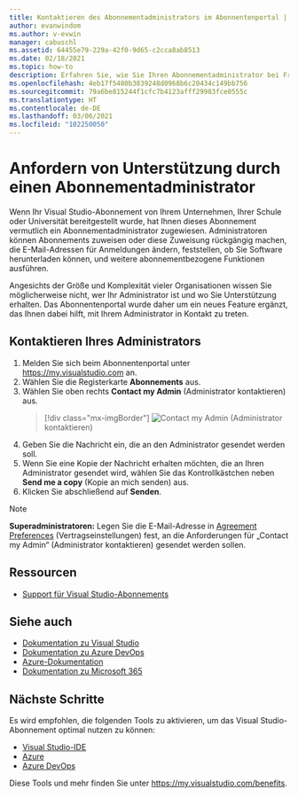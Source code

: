 ```yaml
---
title: Kontaktieren des Abonnementadministrators im Abonnentenportal | Microsoft-Dokumentation
author: evanwindom
ms.author: v-evwin
manager: cabuschl
ms.assetid: 64455e79-229a-42f0-9d65-c2cca8ab8513
ms.date: 02/18/2021
ms.topic: how-to
description: Erfahren Sie, wie Sie Ihren Abonnementadministrator bei Fragen oder Problemen kontaktieren können.
ms.openlocfilehash: 4eb17f5480b3839248d0968b6c20434c149bb756
ms.sourcegitcommit: 79a6be815244f1cfc7b4123afff29983fce0555c
ms.translationtype: HT
ms.contentlocale: de-DE
ms.lasthandoff: 03/06/2021
ms.locfileid: "102250050"
---
```

# <a name="get-assistance-from-your-subscriptions-admin"></a>Anfordern von Unterstützung durch einen Abonnementadministrator
Wenn Ihr Visual Studio-Abonnement von Ihrem Unternehmen, Ihrer Schule oder Universität bereitgestellt wurde, hat Ihnen dieses Abonnement vermutlich ein Abonnementadministrator zugewiesen.  Administratoren können Abonnements zuweisen oder diese Zuweisung rückgängig machen, die E-Mail-Adressen für Anmeldungen ändern, feststellen, ob Sie Software herunterladen können, und weitere abonnementbezogene Funktionen ausführen.

Angesichts der Größe und Komplexität vieler Organisationen wissen Sie möglicherweise nicht, wer Ihr Administrator ist und wo Sie Unterstützung erhalten.  Das Abonnentenportal wurde daher um ein neues Feature ergänzt, das Ihnen dabei hilft, mit Ihrem Administrator in Kontakt zu treten.   

## <a name="how-to-contact-your-admin"></a>Kontaktieren Ihres Administrators
1. Melden Sie sich beim Abonnentenportal unter <https://my.visualstudio.com> an.
2. Wählen Sie die Registerkarte **Abonnements** aus. 
3. Wählen Sie oben rechts **Contact my Admin** (Administrator kontaktieren) aus. 
   > [!div class="mx-imgBorder"]
   > ![Contact my Admin](_img/contact-my-admin/contact-my-admin-button.png "Wählen Sie die Schaltfläche „Administrator kontaktieren“ aus, geben Sie Ihre Nachricht ein, und wählen Sie dann „Senden“ aus.") (Administrator kontaktieren)
4. Geben Sie die Nachricht ein, die an den Administrator gesendet werden soll.
5. Wenn Sie eine Kopie der Nachricht erhalten möchten, die an Ihren Administrator gesendet wird, wählen Sie das Kontrollkästchen neben **Send me a copy** (Kopie an mich senden) aus. 
6. Klicken Sie abschließend auf **Senden**.

> [!NOTE]
> **Superadministratoren:**  Legen Sie die E-Mail-Adresse in [Agreement Preferences](admin-prefs.md#contact-email-address) (Vertragseinstellungen) fest, an die Anforderungen für „Contact my Admin“ (Administrator kontaktieren) gesendet werden sollen.

## <a name="resources"></a>Ressourcen
- [Support für Visual Studio-Abonnements](https://my.visualstudio.com/gethelp)

## <a name="see-also"></a>Siehe auch
- [Dokumentation zu Visual Studio](/visualstudio/)
- [Dokumentation zu Azure DevOps](/azure/devops/)
- [Azure-Dokumentation](/azure/)
- [Dokumentation zu Microsoft 365](/microsoft-365/)

## <a name="next-steps"></a>Nächste Schritte
Es wird empfohlen, die folgenden Tools zu aktivieren, um das Visual Studio-Abonnement optimal nutzen zu können:
- [Visual Studio-IDE](vs-ide-benefit.md)
- [Azure](vs-azure.md)
- [Azure DevOps](vs-azure-devops.md)

Diese Tools und mehr finden Sie unter https://my.visualstudio.com/benefits.